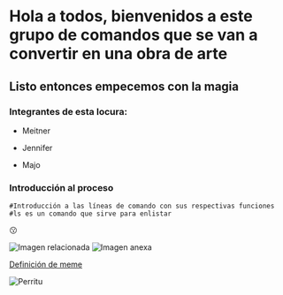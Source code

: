 # Hola a todos, bienvenidos a este grupo de comandos que se van a convertir en una obra de arte
## Listo entonces empecemos con la magia
### Integrantes de esta locura:
+ Meitner
- Jennifer
* Majo

### **Introducción al proceso**
```
#Introducción a las líneas de comando con sus respectivas funciones
#ls es un comando que sirve para enlistar
```
:kissing:

![Imagen relacionada](https://img.buzzfeed.com/buzzfeed-static/static/2019-02/5/12/asset/buzzfeed-prod-web-06/sub-buzz-21636-1549386090-1.jpg)
![Imagen anexa](https://img.buzzfeed.com/buzzfeed-static/static/2019-02/5/11/asset/buzzfeed-prod-web-03/sub-buzz-1005-1549385921-9.jpg)

[Definición de meme](https://www.significados.com/meme/)

![Perritu](https://th.bing.com/th/id/R.dc106a63b5edda3003f0a169725bde57?rik=DoKik4vlvUG4kw&pid=ImgRaw&r=0)

